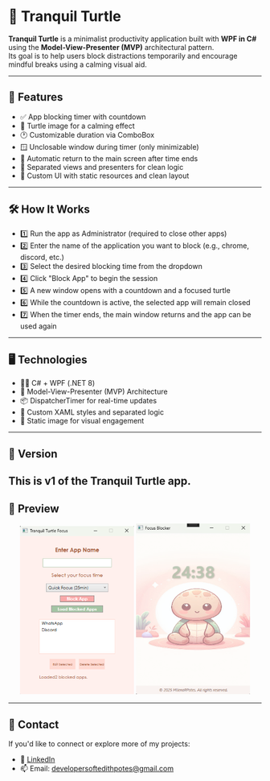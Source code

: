 # 🐢 Tranquil Turtle

**Tranquil Turtle** is a minimalist productivity application built with **WPF in C#** using the **Model-View-Presenter (MVP)** architectural pattern.  
Its goal is to help users block distractions temporarily and encourage mindful breaks using a calming visual aid.

---

## 🌟 Features
- ✅ App blocking timer with countdown  
- 🐢 Turtle image for a calming effect
- 🕐 Customizable duration via ComboBox  
- 🪟 Unclosable window during timer (only minimizable)  
- 🔁 Automatic return to the main screen after time ends  
- 🧭 Separated views and presenters for clean logic  
- 🎨 Custom UI with static resources and clean layout  

---

## 🛠 How It Works

- 1️⃣ Run the app as Administrator (required to close other apps)
- 2️⃣ Enter the name of the application you want to block (e.g., chrome, discord, etc.)
- 3️⃣ Select the desired blocking time from the dropdown
- 4️⃣ Click "Block App" to begin the session
- 5️⃣ A new window opens with a countdown and a focused turtle
- 6️⃣ While the countdown is active, the selected app will remain closed
- 7️⃣ When the timer ends, the main window returns and the app can be used again

---

## 🖥️ Technologies

- 👨‍💻 C# + WPF (.NET 8)  
- 🧱 Model-View-Presenter (MVP) Architecture  
- 📦 DispatcherTimer for real-time updates  
- 🌈 Custom XAML styles and separated logic  
- 🐢 Static image for visual engagement  

---

## 📂 Version

This is **v1** of the **Tranquil Turtle** app. 
---

## 📸 Preview


<p align="center">
  <img src="https://github.com/MilenaRPotes/TranquilTurtle/blob/main/FocusImage.png" width="45%" />
  <img src="https://github.com/MilenaRPotes/TranquilTurtle/blob/main/FocusImage2.png" width="45%" />
</p>

---

## 📩 Contact

If you'd like to connect or explore more of my projects:

- 💼 [LinkedIn](https://www.linkedin.com/in/milenarpotes/)  
- 📫 Email: developersoftedithpotes@gmail.com
